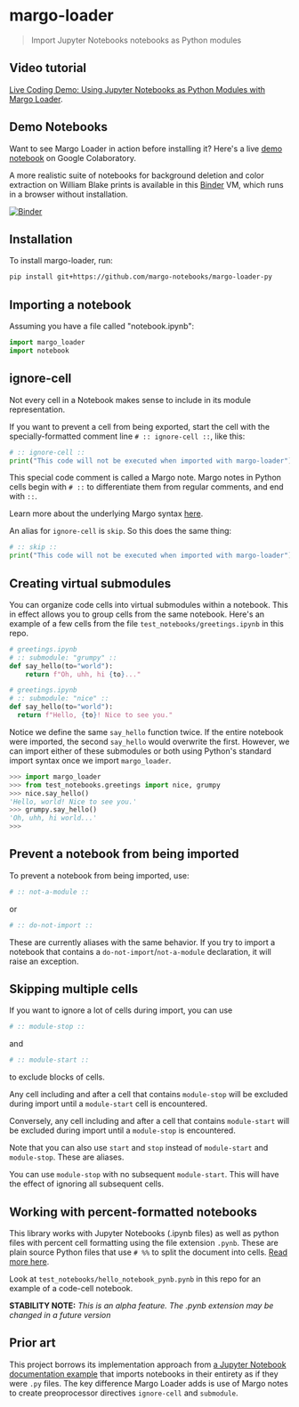 # margo-loader

> Import Jupyter Notebooks notebooks as Python modules

## Video tutorial

[Live Coding Demo: Using Jupyter Notebooks as Python Modules with Margo Loader](https://www.youtube.com/watch?v=6EgsAb56jY0).

## Demo Notebooks  

Want to see Margo Loader in action before installing it? Here's a live [demo notebook](https://colab.research.google.com/drive/1X1vuPRrj7SOpGl71wFCwFNgX40W18Kyl#scrollTo=WyrdS8A06eA6) on Google Colaboratory.

A more realistic suite of notebooks for background deletion and color extraction on William Blake prints is available in this [Binder](https://mybinder.org/v2/zenodo/10.5281/zenodo.7709475/) VM, which runs in a browser without installation.

[![Binder](https://mybinder.org/badge_logo.svg)](https://mybinder.org/v2/zenodo/10.5281/zenodo.7709475/)

## Installation

To install margo-loader, run:

```bash
pip install git+https://github.com/margo-notebooks/margo-loader-py
```

## Importing a notebook

Assuming you have a file called "notebook.ipynb":

```python
import margo_loader
import notebook
```

## ignore-cell

Not every cell in a Notebook makes sense to include in its module representation.

If you want to prevent a cell from being exported, start the cell with the specially-formatted comment line `# :: ignore-cell ::`, like this:

```python
# :: ignore-cell ::
print("This code will not be executed when imported with margo-loader")
```

This special code comment is called a Margo note. Margo notes in Python cells begin with `# ::` to differentiate them from regular comments, and end with `::`.

Learn more about the underlying Margo syntax [here](https://github.com/jakekara/nbdl/).

An alias for `ignore-cell` is `skip`. So this does the same thing:

```python
# :: skip ::
print("This code will not be executed when imported with margo-loader")
``` 
## Creating virtual submodules

You can organize code cells into virtual submodules within
a notebook. This in effect allows you to group cells from the same notebook.
Here's an example of a few cells from the file
`test_notebooks/greetings.ipynb` in this repo.

```python
# greetings.ipynb
# :: submodule: "grumpy" ::
def say_hello(to="world"):
    return f"Oh, uhh, hi {to}..."
```

```python
# greetings.ipynb
# :: submodule: "nice" ::
def say_hello(to="world"):
  return f"Hello, {to}! Nice to see you."
```

Notice we define the same `say_hello` function twice. If the entire notebook
were imported, the second `say_hello` would overwrite the first. However, we can
import either of these submodules or both using Python's standard import syntax once we
import `margo_loader`.

```python
>>> import margo_loader
>>> from test_notebooks.greetings import nice, grumpy
>>> nice.say_hello()
'Hello, world! Nice to see you.'
>>> grumpy.say_hello()
'Oh, uhh, hi world...'
>>>
```

## Prevent a notebook from being imported

To prevent a notebook from being imported, use:

```python
# :: not-a-module ::
```

or 

```python
# :: do-not-import ::
```

These are currently aliases with the same behavior. If you try to import a notebook that contains a `do-not-import`/`not-a-module` declaration, it will raise an exception.

## Skipping multiple cells

If you want to ignore a lot of cells during import, you can use


```python
# :: module-stop ::
```

and

```python
# :: module-start :: 
```

to exclude blocks of cells.

Any cell including and after a cell that contains `module-stop` will be excluded during import until a `module-start` cell is encountered.

Conversely, any cell including and after a cell that contains `module-start` will be excluded during import until a `module-stop` is encountered.

Note that you can also use `start` and `stop` instead of `module-start` and `module-stop`. These are aliases.

You can use `module-stop` with no subsequent `module-start`. This will have the effect of ignoring all subsequent cells.

## Working with percent-formatted notebooks

This library works with Jupyter Notebooks (.ipynb files) as well as python files
with percent cell formatting using the file extension `.pynb`. These are plain
source Python files that use `# %%` to split the document into cells. [Read more
here](https://code.visualstudio.com/docs/python/jupyter-support-py).

Look at `test_notebooks/hello_notebook_pynb.pynb` in this repo for an example of
a code-cell notebook.

**STABILITY NOTE:** *This is an alpha feature. The .pynb extension may be changed in a future version*

## Prior art

This project borrows its implementation approach from [a Jupyter Notebook
documentation
example](https://jupyter-notebook.readthedocs.io/en/stable/examples/Notebook/Importing%20Notebooks.html)
that imports notebooks in their entirety as if they were `.py` files. The key difference Margo Loader adds is use of Margo notes to create preoprocessor directives  `ignore-cell` and `submodule`.

